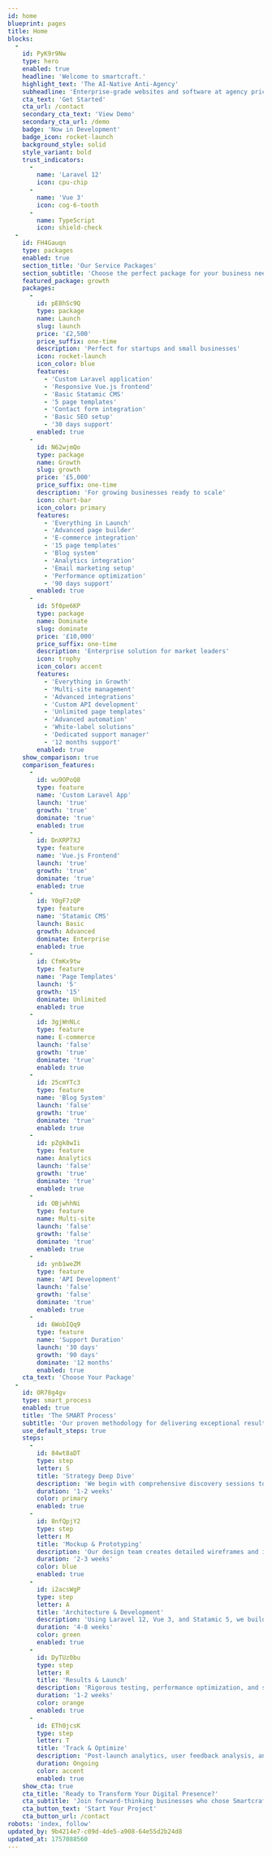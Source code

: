 ```yaml
---
id: home
blueprint: pages
title: Home
blocks:
  -
    id: PyK9r9Nw
    type: hero
    enabled: true
    headline: 'Welcome to smartcraft.'
    highlight_text: 'The AI-Native Anti-Agency'
    subheadline: 'Enterprise-grade websites and software at agency prices, powered by AI and automation instead of WordPress bloat.'
    cta_text: 'Get Started'
    cta_url: /contact
    secondary_cta_text: 'View Demo'
    secondary_cta_url: /demo
    badge: 'Now in Development'
    badge_icon: rocket-launch
    background_style: solid
    style_variant: bold
    trust_indicators:
      -
        name: 'Laravel 12'
        icon: cpu-chip
      -
        name: 'Vue 3'
        icon: cog-6-tooth
      -
        name: TypeScript
        icon: shield-check
  -
    id: FH4Gauqn
    type: packages
    enabled: true
    section_title: 'Our Service Packages'
    section_subtitle: 'Choose the perfect package for your business needs'
    featured_package: growth
    packages:
      -
        id: pE8hSc9Q
        type: package
        name: Launch
        slug: launch
        price: '£2,500'
        price_suffix: one-time
        description: 'Perfect for startups and small businesses'
        icon: rocket-launch
        icon_color: blue
        features:
          - 'Custom Laravel application'
          - 'Responsive Vue.js frontend'
          - 'Basic Statamic CMS'
          - '5 page templates'
          - 'Contact form integration'
          - 'Basic SEO setup'
          - '30 days support'
        enabled: true
      -
        id: N62wjmQo
        type: package
        name: Growth
        slug: growth
        price: '£5,000'
        price_suffix: one-time
        description: 'For growing businesses ready to scale'
        icon: chart-bar
        icon_color: primary
        features:
          - 'Everything in Launch'
          - 'Advanced page builder'
          - 'E-commerce integration'
          - '15 page templates'
          - 'Blog system'
          - 'Analytics integration'
          - 'Email marketing setup'
          - 'Performance optimization'
          - '90 days support'
        enabled: true
      -
        id: 5f0pe6KP
        type: package
        name: Dominate
        slug: dominate
        price: '£10,000'
        price_suffix: one-time
        description: 'Enterprise solution for market leaders'
        icon: trophy
        icon_color: accent
        features:
          - 'Everything in Growth'
          - 'Multi-site management'
          - 'Advanced integrations'
          - 'Custom API development'
          - 'Unlimited page templates'
          - 'Advanced automation'
          - 'White-label solutions'
          - 'Dedicated support manager'
          - '12 months support'
        enabled: true
    show_comparison: true
    comparison_features:
      -
        id: wu9OPoQ8
        type: feature
        name: 'Custom Laravel App'
        launch: 'true'
        growth: 'true'
        dominate: 'true'
        enabled: true
      -
        id: DnXRP7XJ
        type: feature
        name: 'Vue.js Frontend'
        launch: 'true'
        growth: 'true'
        dominate: 'true'
        enabled: true
      -
        id: Y0gF7zQP
        type: feature
        name: 'Statamic CMS'
        launch: Basic
        growth: Advanced
        dominate: Enterprise
        enabled: true
      -
        id: CfmKx9tw
        type: feature
        name: 'Page Templates'
        launch: '5'
        growth: '15'
        dominate: Unlimited
        enabled: true
      -
        id: 3gjWnNLc
        type: feature
        name: E-commerce
        launch: 'false'
        growth: 'true'
        dominate: 'true'
        enabled: true
      -
        id: 25cmYTc3
        type: feature
        name: 'Blog System'
        launch: 'false'
        growth: 'true'
        dominate: 'true'
        enabled: true
      -
        id: pZgk8wIi
        type: feature
        name: Analytics
        launch: 'false'
        growth: 'true'
        dominate: 'true'
        enabled: true
      -
        id: OBjwhhNi
        type: feature
        name: Multi-site
        launch: 'false'
        growth: 'false'
        dominate: 'true'
        enabled: true
      -
        id: ynb1weZM
        type: feature
        name: 'API Development'
        launch: 'false'
        growth: 'false'
        dominate: 'true'
        enabled: true
      -
        id: 6WobIQq9
        type: feature
        name: 'Support Duration'
        launch: '30 days'
        growth: '90 days'
        dominate: '12 months'
        enabled: true
    cta_text: 'Choose Your Package'
  -
    id: OR78g4gv
    type: smart_process
    enabled: true
    title: 'The SMART Process'
    subtitle: 'Our proven methodology for delivering exceptional results'
    use_default_steps: true
    steps:
      -
        id: 84wt8aDT
        type: step
        letter: S
        title: 'Strategy Deep Dive'
        description: 'We begin with comprehensive discovery sessions to understand your business goals, user needs, and market positioning. This strategic foundation ensures every decision aligns with your vision.'
        duration: '1-2 weeks'
        color: primary
        enabled: true
      -
        id: 8nfQpjY2
        type: step
        letter: M
        title: 'Mockup & Prototyping'
        description: 'Our design team creates detailed wireframes and interactive prototypes, giving you a clear vision of the final product before any code is written.'
        duration: '2-3 weeks'
        color: blue
        enabled: true
      -
        id: i2acsWgP
        type: step
        letter: A
        title: 'Architecture & Development'
        description: 'Using Laravel 12, Vue 3, and Statamic 5, we build a robust, scalable application with clean code architecture that grows with your business.'
        duration: '4-8 weeks'
        color: green
        enabled: true
      -
        id: DyTUz0bu
        type: step
        letter: R
        title: 'Results & Launch'
        description: 'Rigorous testing, performance optimization, and smooth deployment ensure your application launches flawlessly and delivers exceptional user experiences.'
        duration: '1-2 weeks'
        color: orange
        enabled: true
      -
        id: ETh0jcsK
        type: step
        letter: T
        title: 'Track & Optimize'
        description: 'Post-launch analytics, user feedback analysis, and continuous optimization keep your application performing at its peak and growing with your success.'
        duration: Ongoing
        color: accent
        enabled: true
    show_cta: true
    cta_title: 'Ready to Transform Your Digital Presence?'
    cta_subtitle: 'Join forward-thinking businesses who chose Smartcraft to build their competitive advantage. Let us discuss how our SMART process can accelerate your growth.'
    cta_button_text: 'Start Your Project'
    cta_button_url: /contact
robots: 'index, follow'
updated_by: 9b4214e7-c09d-4de5-a908-64e55d2b24d8
updated_at: 1757088560
---
```

